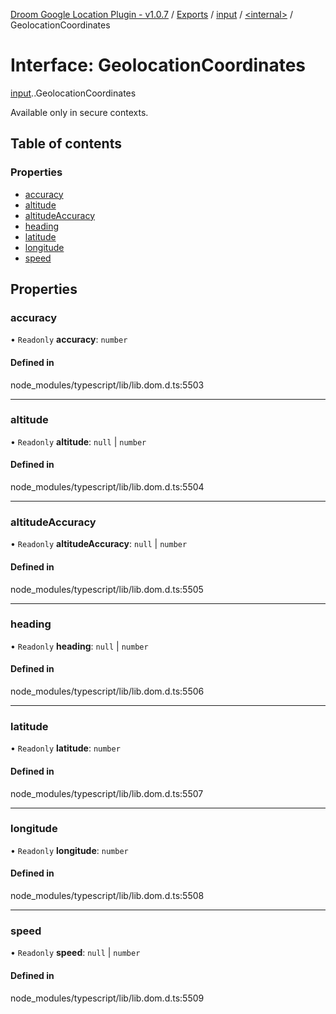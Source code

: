 [Droom Google Location Plugin - v1.0.7](../README.md) / [Exports](../modules.md) / [input](../modules/input.md) / [<internal\>](../modules/input._internal_.md) / GeolocationCoordinates

# Interface: GeolocationCoordinates

[input](../modules/input.md).[<internal>](../modules/input._internal_.md).GeolocationCoordinates

Available only in secure contexts.

## Table of contents

### Properties

- [accuracy](input._internal_.GeolocationCoordinates.md#accuracy)
- [altitude](input._internal_.GeolocationCoordinates.md#altitude)
- [altitudeAccuracy](input._internal_.GeolocationCoordinates.md#altitudeaccuracy)
- [heading](input._internal_.GeolocationCoordinates.md#heading)
- [latitude](input._internal_.GeolocationCoordinates.md#latitude)
- [longitude](input._internal_.GeolocationCoordinates.md#longitude)
- [speed](input._internal_.GeolocationCoordinates.md#speed)

## Properties

### accuracy

• `Readonly` **accuracy**: `number`

#### Defined in

node_modules/typescript/lib/lib.dom.d.ts:5503

___

### altitude

• `Readonly` **altitude**: ``null`` \| `number`

#### Defined in

node_modules/typescript/lib/lib.dom.d.ts:5504

___

### altitudeAccuracy

• `Readonly` **altitudeAccuracy**: ``null`` \| `number`

#### Defined in

node_modules/typescript/lib/lib.dom.d.ts:5505

___

### heading

• `Readonly` **heading**: ``null`` \| `number`

#### Defined in

node_modules/typescript/lib/lib.dom.d.ts:5506

___

### latitude

• `Readonly` **latitude**: `number`

#### Defined in

node_modules/typescript/lib/lib.dom.d.ts:5507

___

### longitude

• `Readonly` **longitude**: `number`

#### Defined in

node_modules/typescript/lib/lib.dom.d.ts:5508

___

### speed

• `Readonly` **speed**: ``null`` \| `number`

#### Defined in

node_modules/typescript/lib/lib.dom.d.ts:5509
